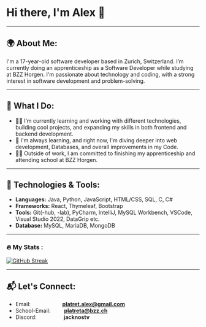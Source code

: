 # Hi there, I'm **Alex** 👋

---

## 🌍 About Me:

I'm a 17-year-old software developer based in Zurich, Switzerland. I’m currently doing an apprenticeship as a Software Developer while studying at BZZ Horgen. I'm passionate about technology and coding, with a strong interest in software development and problem-solving.

---

## 🚀 What I Do:

- 👨‍💻 I’m currently learning and working with different technologies, building cool projects, and expanding my skills in both frontend and backend development.
- 🌱 I'm always learning, and right now, I'm diving deeper into web development, Databases, and overall improvements in my Code.
- 🧑‍🎓 Outside of work, I am committed to finishing my apprenticeship and attending school at BZZ Horgen.

---

## 🔧 Technologies & Tools:

- **Languages:** Java, Python, JavaScript, HTML/CSS, SQL, C, C#
- **Frameworks:** React, Thymeleaf, Bootstrap
- **Tools:** Git(-hub, -lab), PyCharm, IntelliJ, MySQL Workbench, VSCode, Visual Studio 2022, DataGrip etc.
- **Database:** MySQL, MariaDB, MongoDB
---

### :fire: My Stats :
[![GitHub Streak](http://github-readme-streak-stats.herokuapp.com?user=ia24b-platreta&theme=dark-smoky&date_format=j%20M%5B%20Y%5D)](https://git.io/streak-stats) 

---

## 📬 Let's Connect:

- Email: &nbsp;&nbsp;&nbsp;&nbsp; &nbsp;&nbsp;&nbsp;&nbsp; &nbsp;&nbsp;&nbsp;&nbsp; &nbsp;&nbsp;&nbsp;&nbsp; **platret.alex@gmail.com**
- School-Email:&nbsp;&nbsp;&nbsp;&nbsp; &nbsp;&nbsp;&nbsp;&nbsp;**platreta@bzz.ch**
- Discord:&nbsp;&nbsp;&nbsp;&nbsp; &nbsp;&nbsp;&nbsp;&nbsp; &nbsp;&nbsp;&nbsp;&nbsp; &nbsp;&nbsp; **jacknostv**
    
<!--
**ia24b-platreta/ia24b-platreta** is a ✨ _special_ ✨ repository because its `README.md` (this file) appears on your GitHub profile.

Here are some ideas to get you started:

- 🔭 I’m currently working on ...
- 🌱 I’m currently learning ...
- 👯 I’m looking to collaborate on ...
- 🤔 I’m looking for help with ...
- 💬 Ask me about ...
- 📫 How to reach me: ...
- 😄 Pronouns: ...
- ⚡ Fun fact: ...
-->
